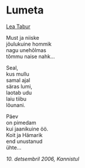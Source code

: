 # Lumeta

[Lea Tabur](./)

Must ja niiske  
jõulukuine hommik  
nagu unehõlmas  
tõmmu naise nahk...

Seal,  
kus mullu  
samal ajal  
säras lumi,  
laotab udu  
laiu tiibu  
lõunani.

Päev  
on pimedam  
kui jaanikuine öö.  
Koit ja Hämarik  
end unustanud  
ühte...

_10. detsembril 2006, Kannistul_

